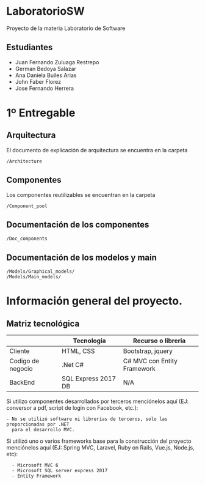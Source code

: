 # LaboratorioSW

Proyecto de la materia Laboratorio de Software

## Estudiantes

- Juan Fernando Zuluaga Restrepo
- German Bedoya Salazar
- Ana Daniela Builes Arias
- John Faber Florez
- Jose Fernando Herrera

# 1º Entregable

## Arquitectura

El documento de explicación de arquitectura se encuentra en la carpeta

```
/Architecture
```

## Componentes

Los componentes reutilizables se encuentran en la carpeta

```
/Component_pool
```

## Documentación de los componentes

```
/Doc_components
```

## Documentación de los modelos y main 

```
/Models/Graphical_models/
/Models/Main_models/
```

# Información general del proyecto.


## Matriz tecnológica


|                   | Tecnologia          | Recurso o libreria               |
| -- | -- | -- |
| Cliente           | HTML, CSS           | Bootstrap, jquery                |
| Codigo de negocio | .Net C#             | C# MVC con Entity Framework      |
| BackEnd           | SQL Express 2017 DB | N/A                              |



Si utilizo componentes desarrollados por terceros menciónelos aquí (EJ: conversor
a pdf, script de login con Facebook, etc.):

```
- No se utilizó software ni librerías de terceros, solo las proporcionadas por .NET
  para el desarrollo MVC.
```

Si utilizó uno o varios frameworks base para la construcción del proyecto
menciónelos aquí (EJ: Spring MVC, Laravel, Ruby on Rails, Vue.js, Node.js, etc):

```
  - Microsoft MVC 6
  - Microsoft SQL server express 2017
  - Entity Framework
```
  
